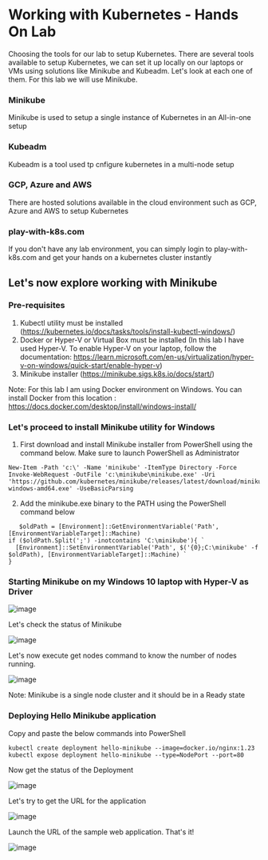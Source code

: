 # Working with Kubernetes - Hands On Lab
Choosing the tools for our lab to setup Kubernetes. There are several tools available to setup Kubernetes, we can set it up locally on our laptops or VMs using solutions like Minikube and Kubeadm. Let's look at each one of them. For this lab we will use Minikube.

### Minikube ### 

Minikube is used to setup a single instance of Kubernetes in an All-in-one setup

### Kubeadm ###

Kubeadm is a tool used tp cnfigure kubernetes in a multi-node setup

### GCP, Azure and AWS ###

There are hosted solutions available in the cloud environment such as GCP, Azure and AWS to setup Kubernetes

### play-with-k8s.com ###

If you don't have any lab environment, you can simply login to play-with-k8s.com and get your hands on a kubernetes cluster instantly

## Let's now explore working with Minikube ##

### Pre-requisites
1. Kubectl utility must be installed (https://kubernetes.io/docs/tasks/tools/install-kubectl-windows/)
2. Docker or Hyper-V or Virtual Box must be installed (In this lab I have used Hyper-V. To enable Hyper-V on your laptop, follow the documentation: https://learn.microsoft.com/en-us/virtualization/hyper-v-on-windows/quick-start/enable-hyper-v)
3. Minikube installer (https://minikube.sigs.k8s.io/docs/start/)

Note: For this lab I am using Docker environment on Windows. You can install Docker from this location : https://docs.docker.com/desktop/install/windows-install/

### Let's proceed to install Minikube utility for Windows ###

1. First download and install Minikube installer from PowerShell using the command below. Make sure to launch PowerShell as Administrator
```
New-Item -Path 'c:\' -Name 'minikube' -ItemType Directory -Force
Invoke-WebRequest -OutFile 'c:\minikube\minikube.exe' -Uri 'https://github.com/kubernetes/minikube/releases/latest/download/minikube-windows-amd64.exe' -UseBasicParsing
```
2. Add the minikube.exe binary to the PATH using the PowerShell command below
```
   $oldPath = [Environment]::GetEnvironmentVariable('Path', [EnvironmentVariableTarget]::Machine)
if ($oldPath.Split(';') -inotcontains 'C:\minikube'){ `
  [Environment]::SetEnvironmentVariable('Path', $('{0};C:\minikube' -f $oldPath), [EnvironmentVariableTarget]::Machine) `
}
```

### Starting Minikube on my Windows 10 laptop with Hyper-V as Driver ###
![image](https://user-images.githubusercontent.com/49147976/192564615-3dac84c2-ea73-4108-a4a0-1c5e330705cc.png)

Let's check the status of Minikube

![image](https://user-images.githubusercontent.com/49147976/192567192-204ac89f-ec68-47d5-bb46-56a6098bb628.png)

Let's now execute get nodes command to know the number of nodes running.

![image](https://user-images.githubusercontent.com/49147976/192568110-57654f80-c185-4e90-a207-21ed2d8088a3.png)

Note: Minikube is a single node cluster and it should be in a Ready state

### Deploying Hello Minikube application ###

Copy and paste the below commands into PowerShell

```
kubectl create deployment hello-minikube --image=docker.io/nginx:1.23
kubectl expose deployment hello-minikube --type=NodePort --port=80
```

Now get the status of the Deployment

![image](https://user-images.githubusercontent.com/49147976/192571778-ceb2b669-497a-4425-bc65-d6bf20345806.png)

Let's try to get the URL for the application

![image](https://user-images.githubusercontent.com/49147976/192572663-f165af5b-f1e0-4cce-8db1-aadf2fca4570.png)

Launch the URL of the sample web application. That's it!

![image](https://user-images.githubusercontent.com/49147976/192573173-186ca837-90de-41d4-9696-406988c5f458.png)





